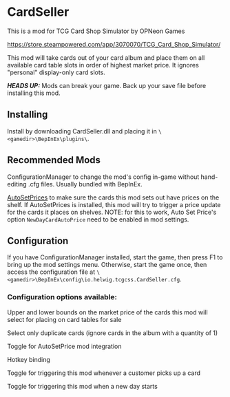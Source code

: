 # CardSeller

This is a mod for TCG Card Shop Simulator by OPNeon Games

https://store.steampowered.com/app/3070070/TCG_Card_Shop_Simulator/

This mod will take cards out of your card album and place them on all available card table slots in order of highest market price. It ignores "personal" display-only card slots.

***HEADS UP:*** Mods can break your game. Back up your save file before installing this mod.


## Installing

Install by downloading CardSeller.dll and placing it in `\<gamedir>\BepInEx\plugins\`.

## Recommended Mods

ConfigurationManager to change the mod's config in-game without hand-editing .cfg files. Usually bundled with BepInEx.

[AutoSetPrices](https://www.nexusmods.com/tcgcardshopsimulator/mods/9) to make sure the cards this mod sets out have prices on the shelf. If AutoSetPrices is installed, this mod will try to trigger a price update for the cards it places on shelves. NOTE: for this to work, Auto Set Price's option `NewDayCardAutoPrice` need to be enabled in mod settings.

## Configuration

If you have ConfigurationManager installed, start the game, then press F1 to bring up the mod settings menu. Otherwise, start the game once, then access the configuration file at `\<gamedir>\BepInEx\config\io.helwig.tcgcss.CardSeller.cfg`.

### Configuration options available:
Upper and lower bounds on the market price of the cards this mod will select for placing on card tables for sale

Select only duplicate cards (ignore cards in the album with a quantity of 1)

Toggle for AutoSetPrice mod integration

Hotkey binding

Toggle for triggering this mod whenever a customer picks up a card

Toggle for triggering this mod when a new day starts